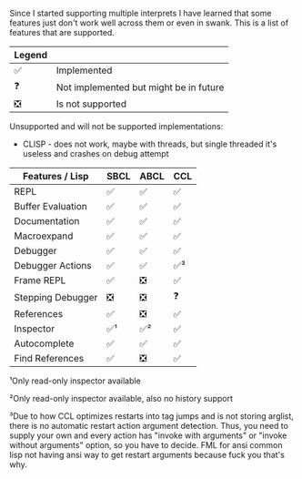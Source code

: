 Since I started supporting multiple interprets I have learned that some features just don't work well across them or even in swank. 
This is a list of features that are supported.

| Legend |                                        |
|--------|----------------------------------------|
| ✅️     | Implemented                            |
| ❓      | Not implemented but might be in future |
| ❎      | Is not supported                       |

Unsupported and will not be supported implementations:

* CLISP - does not work, maybe with threads, but single threaded it's useless and crashes on debug attempt

| Features / Lisp   | SBCL | ABCL | CCL  |
|-------------------|------|------|------|
| REPL              | ✅️   | ✅️   | ✅️   |
| Buffer Evaluation | ✅️   | ✅️   | ✅️   |
| Documentation     | ✅    | ✅    | ✅️   |
| Macroexpand       | ✅    | ✅    | ✅️   |
| Debugger          | ✅    | ✅    | ✅️   |
| Debugger Actions  | ✅    | ✅    | ✅️³️ |
| Frame REPL        | ✅    | ❎    | ✅️   |
| Stepping Debugger | ❎    | ❎    | ❓    |
| References        | ✅    | ❎    | ✅️   |
| Inspector         | ✅¹   | ✅²   | ✅️   |
| Autocomplete      | ✅    | ✅    | ✅    |
| Find References   | ✅    | ❎    | ✅️   |

¹Only read-only inspector available

²Only read-only inspector available, also no history support

³️Due to how CCL optimizes restarts into tag jumps and is not storing arglist, 
there is no automatic restart action argument detection. 
Thus, you need to supply your own and every action has "invoke with arguments" or "invoke without arguments"
option, so you have to decide. FML for ansi common lisp not having ansi way to get restart
arguments because fuck you that's why. 
